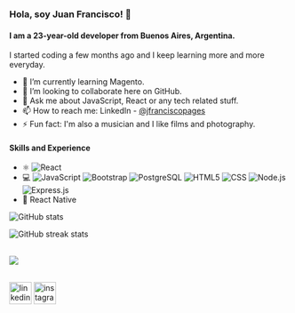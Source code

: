 ### Hola, soy Juan Francisco! 👋
#### I am a 23-year-old developer from Buenos Aires, Argentina.
I started coding a few months ago and I keep learning more and more everyday.

- 🔭 I’m currently learning Magento.
- 👯 I’m looking to collaborate here on GitHub.
- 💬 Ask me about JavaScript, React or any tech related stuff.
- 📫 How to reach me: LinkedIn - [@jfranciscopages](https://www.linkedin.com/in/jfranciscopages/)
- ⚡ Fun fact: I'm also a musician and I like films and photography.

#### Skills and Experience
* ⚛️ ![React](https://img.shields.io/badge/-React-FFFFFF?style=flat&logo=react)
* 💻 ![JavaScript](https://img.shields.io/badge/-JavaScript-FFFFFF?style=flat&logo=javascript)
  ![Bootstrap](https://img.shields.io/badge/-Bootstrap-FFFFFF?style=flat&logo=bootstrap&logoColor=563D7C)
  ![PostgreSQL](https://img.shields.io/badge/-PostgreSQL-FFFFFF?style=flat&logo=PostgreSQL) 
  ![HTML5](https://img.shields.io/badge/-HTML5-FFFFFF?style=flat&logo=HTML5)
  ![CSS](https://img.shields.io/badge/-CSS-FFFFFF?style=flat&logo=CSS3&logoColor=1572B6)
  ![Node.js](https://img.shields.io/badge/-Node.js-FFFFFF?style=flat&logo=node.js)
  ![Express.js](https://img.shields.io/badge/-Express.js-FFFFFF?style=flat&logo=express&logoColor=000000)
* 📱 React Native
  


![GitHub stats](https://github-readme-stats.vercel.app/api?username=jfranciscopages&show_icons=true)  

![GitHub streak stats](https://github-readme-streak-stats.herokuapp.com/?user=jfranciscopages)  

<br>
<a href="https://www.codewars.com/users/jfranciscopages/">
  <img src="https://www.codewars.com/users/jfranciscopages/badges/small">
</a>
<br>
<br>

[<img src='https://cdn.jsdelivr.net/npm/simple-icons@3.0.1/icons/linkedin.svg' alt='linkedin' height='40'>](https://www.linkedin.com/in/jfranciscopages/) 
[<img src='https://cdn.jsdelivr.net/npm/simple-icons@3.0.1/icons/instagram.svg' alt='instagram' height='40'>](https://www.instagram.com/_elfran__/)  
